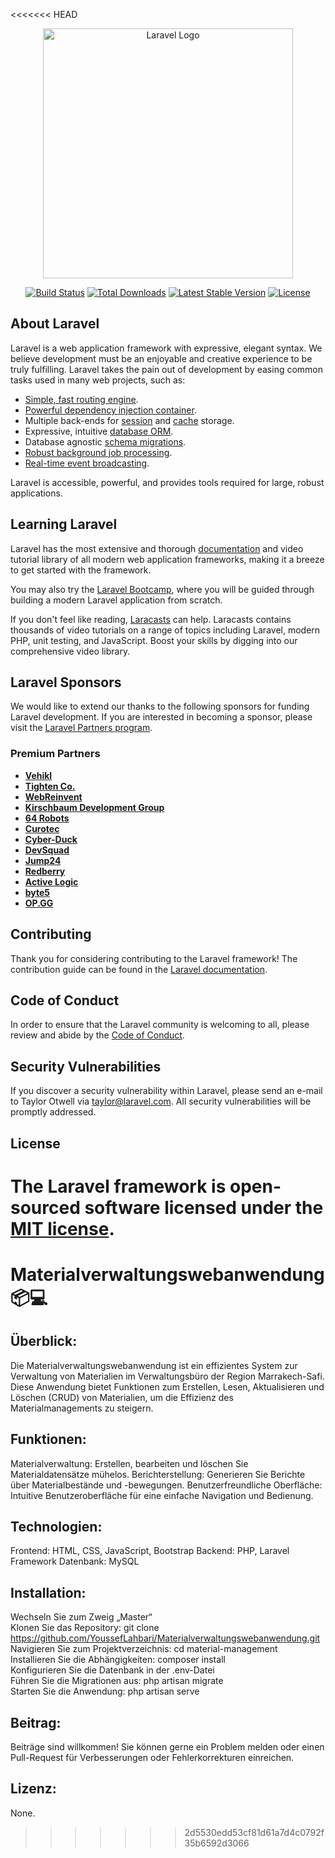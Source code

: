 <<<<<<< HEAD
<p align="center"><a href="https://laravel.com" target="_blank"><img src="https://raw.githubusercontent.com/laravel/art/master/logo-lockup/5%20SVG/2%20CMYK/1%20Full%20Color/laravel-logolockup-cmyk-red.svg" width="400" alt="Laravel Logo"></a></p>

<p align="center">
<a href="https://github.com/laravel/framework/actions"><img src="https://github.com/laravel/framework/workflows/tests/badge.svg" alt="Build Status"></a>
<a href="https://packagist.org/packages/laravel/framework"><img src="https://img.shields.io/packagist/dt/laravel/framework" alt="Total Downloads"></a>
<a href="https://packagist.org/packages/laravel/framework"><img src="https://img.shields.io/packagist/v/laravel/framework" alt="Latest Stable Version"></a>
<a href="https://packagist.org/packages/laravel/framework"><img src="https://img.shields.io/packagist/l/laravel/framework" alt="License"></a>
</p>

## About Laravel

Laravel is a web application framework with expressive, elegant syntax. We believe development must be an enjoyable and creative experience to be truly fulfilling. Laravel takes the pain out of development by easing common tasks used in many web projects, such as:

- [Simple, fast routing engine](https://laravel.com/docs/routing).
- [Powerful dependency injection container](https://laravel.com/docs/container).
- Multiple back-ends for [session](https://laravel.com/docs/session) and [cache](https://laravel.com/docs/cache) storage.
- Expressive, intuitive [database ORM](https://laravel.com/docs/eloquent).
- Database agnostic [schema migrations](https://laravel.com/docs/migrations).
- [Robust background job processing](https://laravel.com/docs/queues).
- [Real-time event broadcasting](https://laravel.com/docs/broadcasting).

Laravel is accessible, powerful, and provides tools required for large, robust applications.

## Learning Laravel

Laravel has the most extensive and thorough [documentation](https://laravel.com/docs) and video tutorial library of all modern web application frameworks, making it a breeze to get started with the framework.

You may also try the [Laravel Bootcamp](https://bootcamp.laravel.com), where you will be guided through building a modern Laravel application from scratch.

If you don't feel like reading, [Laracasts](https://laracasts.com) can help. Laracasts contains thousands of video tutorials on a range of topics including Laravel, modern PHP, unit testing, and JavaScript. Boost your skills by digging into our comprehensive video library.

## Laravel Sponsors

We would like to extend our thanks to the following sponsors for funding Laravel development. If you are interested in becoming a sponsor, please visit the [Laravel Partners program](https://partners.laravel.com).

### Premium Partners

- **[Vehikl](https://vehikl.com/)**
- **[Tighten Co.](https://tighten.co)**
- **[WebReinvent](https://webreinvent.com/)**
- **[Kirschbaum Development Group](https://kirschbaumdevelopment.com)**
- **[64 Robots](https://64robots.com)**
- **[Curotec](https://www.curotec.com/services/technologies/laravel/)**
- **[Cyber-Duck](https://cyber-duck.co.uk)**
- **[DevSquad](https://devsquad.com/hire-laravel-developers)**
- **[Jump24](https://jump24.co.uk)**
- **[Redberry](https://redberry.international/laravel/)**
- **[Active Logic](https://activelogic.com)**
- **[byte5](https://byte5.de)**
- **[OP.GG](https://op.gg)**

## Contributing

Thank you for considering contributing to the Laravel framework! The contribution guide can be found in the [Laravel documentation](https://laravel.com/docs/contributions).

## Code of Conduct

In order to ensure that the Laravel community is welcoming to all, please review and abide by the [Code of Conduct](https://laravel.com/docs/contributions#code-of-conduct).

## Security Vulnerabilities

If you discover a security vulnerability within Laravel, please send an e-mail to Taylor Otwell via [taylor@laravel.com](mailto:taylor@laravel.com). All security vulnerabilities will be promptly addressed.

## License

The Laravel framework is open-sourced software licensed under the [MIT license](https://opensource.org/licenses/MIT).
=======
**<h1>Materialverwaltungswebanwendung 📦💻</h1>**

**<h2>Überblick:</h2>**
Die Materialverwaltungswebanwendung ist ein effizientes System zur Verwaltung von Materialien im Verwaltungsbüro der Region Marrakech-Safi. Diese Anwendung bietet Funktionen zum Erstellen, Lesen, Aktualisieren und Löschen (CRUD) von Materialien, um die Effizienz des Materialmanagements zu steigern.

**<h2>Funktionen:</h2>**
Materialverwaltung: Erstellen, bearbeiten und löschen Sie Materialdatensätze mühelos.
Berichterstellung: Generieren Sie Berichte über Materialbestände und -bewegungen.
Benutzerfreundliche Oberfläche: Intuitive Benutzeroberfläche für eine einfache Navigation und Bedienung.

**<h2>Technologien:</h2>**
Frontend: HTML, CSS, JavaScript, Bootstrap
Backend: PHP, Laravel Framework
Datenbank: MySQL

**<h2>Installation:</h2>**
Wechseln Sie zum Zweig „Master“ </br>
Klonen Sie das Repository: git clone https://github.com/YoussefLahbari/Materialverwaltungswebanwendung.git </br>
Navigieren Sie zum Projektverzeichnis: cd material-management </br>
Installieren Sie die Abhängigkeiten: composer install </br>
Konfigurieren Sie die Datenbank in der .env-Datei </br>
Führen Sie die Migrationen aus: php artisan migrate </br>
Starten Sie die Anwendung: php artisan serve </br>

**<h2>Beitrag: </h2>**
Beiträge sind willkommen! Sie können gerne ein Problem melden oder einen Pull-Request für Verbesserungen oder Fehlerkorrekturen einreichen.

**<h2>Lizenz:</h2>**
None.
>>>>>>> 2d5530edd53cf81d61a7d4c0792f35b6592d3066
